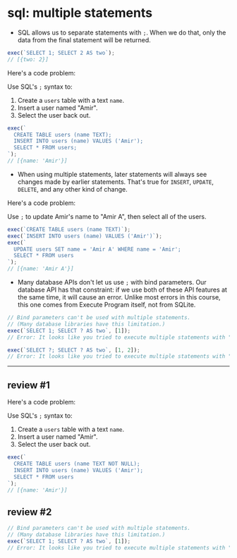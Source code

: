 # sql: multiple statements

- SQL allows us to separate statements with `;`. When we do that, only the data from the final statement will be returned.

```js
exec(`SELECT 1; SELECT 2 AS two`);
// [{two: 2}]
```

Here's a code problem:

Use SQL's `;` syntax to:

1. Create a `users` table with a text `name`.
2. Insert a user named "Amir".
3. Select the user back out.

```js
exec(`
  CREATE TABLE users (name TEXT);
  INSERT INTO users (name) VALUES ('Amir');
  SELECT * FROM users;
`);
// [{name: 'Amir'}]
```

- When using multiple statements, later statements will always see changes made by earlier statements. That's true for `INSERT`, `UPDATE`, `DELETE`, and any other kind of change.

Here's a code problem:

Use `;` to update Amir's name to "Amir A", then select all of the users.

```js
exec(`CREATE TABLE users (name TEXT)`);
exec(`INSERT INTO users (name) VALUES ('Amir')`);
exec(`
  UPDATE users SET name = 'Amir A' WHERE name = 'Amir';
  SELECT * FROM users
`);
// [{name: 'Amir A'}]
```

- Many database APIs don't let us use `;` with bind parameters. Our database API has that constraint: if we use both of these API features at the same time, it will cause an error. Unlike most errors in this course, this one comes from Execute Program itself, not from SQLite.

```js
// Bind parameters can't be used with multiple statements.
// (Many database libraries have this limitation.)
exec(`SELECT 1; SELECT ? AS two`, [1]);
// Error: It looks like you tried to execute multiple statements with ";" while also using bind parameters. Many database APIs, including Execute Program's, don't allow you to do both of those at the same time. Try executing each statement in a separate call to "exec" instead of using semicolons. (This error is specific to Execute Program; it doesn't come from SQLite.)
```

```js
exec(`SELECT ?; SELECT ? AS two`, [1, 2]);
// Error: It looks like you tried to execute multiple statements with ";" while also using bind parameters. Many database APIs, including Execute Program's, don't allow you to do both of those at the same time. Try executing each statement in a separate call to "exec" instead of using semicolons. (This error is specific to Execute Program; it doesn't come from SQLite.)
```

---

## review #1

Here's a code problem:

Use SQL's `;` syntax to:

1. Create a `users` table with a text `name`.
2. Insert a user named "Amir".
3. Select the user back out.

```js
exec(`
  CREATE TABLE users (name TEXT NOT NULL);
  INSERT INTO users (name) VALUES ('Amir');
  SELECT * FROM users
`);
// [{name: 'Amir'}]
```

## review #2

```js
// Bind parameters can't be used with multiple statements.
// (Many database libraries have this limitation.)
exec(`SELECT 1; SELECT ? AS two`, [1]);
// Error: It looks like you tried to execute multiple statements with ";" while also using bind parameters. Many database APIs, including Execute Program's, don't allow you to do both of those at the same time. Try executing each statement in a separate call to "exec" instead of using semicolons. (This error is specific to Execute Program; it doesn't come from SQLite.)
```